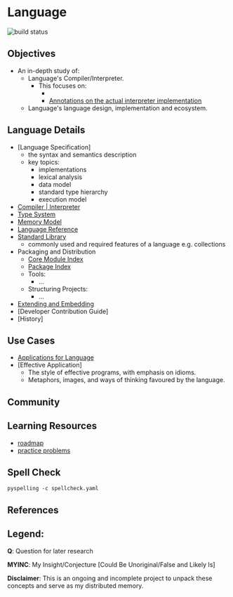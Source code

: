# Language
![build status](https://github.com/praisetompane/language/actions/workflows/language.yaml/badge.svg) <br>

## Objectives
- An in-depth study of:
    - Language's Compiler/Interpreter.
        - This focuses on:
            - []()
            - [Annotations on the actual interpreter implementation]()
    - Language's language design, implementation and ecosystem.

## Language Details
- [Language Specification]
    - the syntax and semantics description
    - key topics:
        - implementations
        - lexical analysis
        - data model
        - standard type hierarchy
        - execution model
- [Compiler | Interpreter]()
- [Type System]()
- [Memory Model]()
- [Language Reference]()
- [Standard Library]()
    - commonly used and required features of a language
        e.g. collections
- Packaging and Distribution
    - [Core Module Index]()
    - [Package Index]()
    - Tools:
        - ...
    - Structuring Projects:
        - ...
- [Extending and Embedding]()
- [Developer Contribution Guide]
- [History]

## Use Cases
- [Applications for Language]()
- [Effective Application]
    - The style of effective programs, with emphasis on idioms.      
    - Metaphors, images, and ways of thinking favoured by the language.
    
## Community

## Learning Resources
  - [roadmap]()
  - [practice problems]()

## Spell Check
```shell
pyspelling -c spellcheck.yaml
```

## References

## Legend:
**Q**: Question for later research

**MYINC**: My Insight/Conjecture [Could Be Unoriginal/False and Likely Is]

**Disclaimer**: This is an ongoing and incomplete project to unpack these concepts and serve as my distributed memory.
